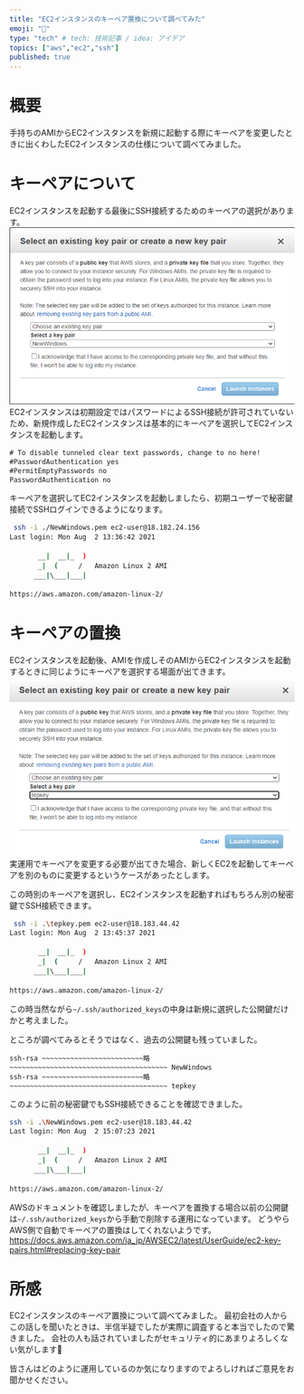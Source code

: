 ```yaml
---
title: "EC2インスタンスのキーペア置換について調べてみた"
emoji: "🐁"
type: "tech" # tech: 技術記事 / idea: アイデア
topics: ["aws","ec2","ssh"]
published: true
---
```


# 概要
手持ちのAMIからEC2インスタンスを新規に起動する際にキーペアを変更したときに出くわしたEC2インスタンスの仕様について調べてみました。

# キーペアについて
EC2インスタンスを起動する最後にSSH接続するためのキーペアの選択があります。
![](/images/ec2-keypair-replace/image1.png)
EC2インスタンスは初期設定ではパスワードによるSSH接続が許可されていないため、新規作成したEC2インスタンスは基本的にキーペアを選択してEC2インスタンスを起動します。

```bash:sshd_config
# To disable tunneled clear text passwords, change to no here!
#PasswordAuthentication yes
#PermitEmptyPasswords no
PasswordAuthentication no
```
キーペアを選択してEC2インスタンスを起動しましたら、初期ユーザーで秘密鍵接続でSSHログインできるようになります。

```bash
 ssh -i ./NewWindows.pem ec2-user@18.182.24.156
Last login: Mon Aug  2 13:36:42 2021

       __|  __|_  )
       _|  (     /   Amazon Linux 2 AMI
      ___|\___|___|

https://aws.amazon.com/amazon-linux-2/
```

# キーペアの置換
EC2インスタンスを起動後、AMIを作成しそのAMIからEC2インスタンスを起動するときに同じようにキーペアを選択する場面が出てきます。
![](/images/ec2-keypair-replace/image2.png)
実運用でキーペアを変更する必要が出てきた場合、新しくEC2を起動してキーペアを別のものに変更するというケースがあったとします。

この時別のキーペアを選択し、EC2インスタンスを起動すればもちろん別の秘密鍵でSSH接続できます。

```bash
 ssh -i .\tepkey.pem ec2-user@18.183.44.42
Last login: Mon Aug  2 13:45:37 2021

       __|  __|_  )
       _|  (     /   Amazon Linux 2 AMI
      ___|\___|___|

https://aws.amazon.com/amazon-linux-2/
```

この時当然ながら`~/.ssh/authorized_keys`の中身は新規に選択した公開鍵だけかと考えました。

ところが調べてみるとそうではなく、過去の公開鍵も残っていました。

```bash:authorized_keys
ssh-rsa ~~~~~~~~~~~~~~~~~~~~~~~~~略~~~~~~~~~~~~~~~~~~~~~~~~~~~~~~~~~~~~~~~ NewWindows
ssh-rsa ~~~~~~~~~~~~~~~~~~~~~~~~~略~~~~~~~~~~~~~~~~~~~~~~~~~~~~~~~~~~~~~~~ tepkey
```

このように前の秘密鍵でもSSH接続できることを確認できました。

```bash
ssh -i .\NewWindows.pem ec2-user@18.183.44.42
Last login: Mon Aug  2 15:07:23 2021 

       __|  __|_  )
       _|  (     /   Amazon Linux 2 AMI
      ___|\___|___|

https://aws.amazon.com/amazon-linux-2/
```
AWSのドキュメントを確認しましたが、キーペアを置換する場合以前の公開鍵は`~/.ssh/authorized_keys`から手動で削除する運用になっています。
どうやらAWS側で自動でキーペアの置換はしてくれないようです。
https://docs.aws.amazon.com/ja_jp/AWSEC2/latest/UserGuide/ec2-key-pairs.html#replacing-key-pair


# 所感
EC2インスタンスのキーペア置換について調べてみました。
最初会社の人からこの話しを聞いたときは、半信半疑でしたが実際に調査すると本当でしたので驚きました。
会社の人も話されていましたがセキュリティ的にあまりよろしくない気がします🤔


皆さんはどのように運用しているのか気になりますのでよろしければご意見をお聞かせください。